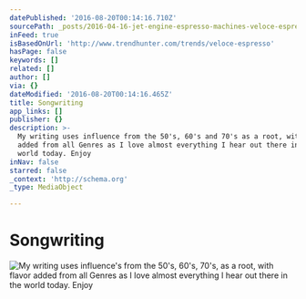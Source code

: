 ```yaml
---
datePublished: '2016-08-20T00:14:16.710Z'
sourcePath: _posts/2016-04-16-jet-engine-espresso-machines-veloce-espresso.md
inFeed: true
isBasedOnUrl: 'http://www.trendhunter.com/trends/veloce-espresso'
hasPage: false
keywords: []
related: []
author: []
via: {}
dateModified: '2016-08-20T00:14:16.465Z'
title: Songwriting
app_links: []
publisher: {}
description: >-
  My writing uses influence from the 50's, 60's and 70's as a root, with flavor
  added from all Genres as I love almost everything I hear out there in the
  world today. Enjoy
inNav: false
starred: false
_context: 'http://schema.org'
_type: MediaObject

---
```

# Songwriting
![My writing uses influence's from the 50's, 60's, 70's, as a root, with flavor added from all Genres as I love almost everything I hear out there in the world today. Enjoy](https://the-grid-user-content.s3-us-west-2.amazonaws.com/c079211e-d023-4ec3-a04d-a32e58d5e51b.jpg)
